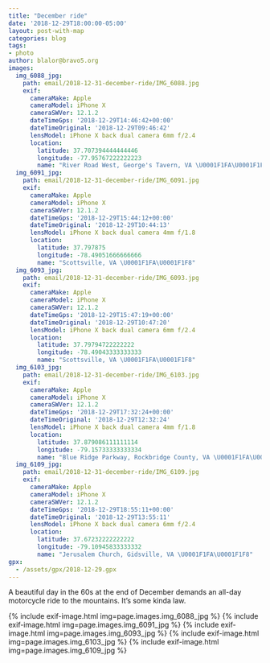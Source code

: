 ```yaml
---
title: "December ride"
date: '2018-12-29T18:00:00-05:00'
layout: post-with-map
categories: blog
tags:
- photo
author: blalor@bravo5.org
images:
  img_6088_jpg:
    path: email/2018-12-31-december-ride/IMG_6088.jpg
    exif:
      cameraMake: Apple
      cameraModel: iPhone X
      cameraSWVer: 12.1.2
      dateTimeGps: '2018-12-29T14:46:42+00:00'
      dateTimeOriginal: '2018-12-29T09:46:42'
      lensModel: iPhone X back dual camera 6mm f/2.4
      location:
        latitude: 37.707394444444446
        longitude: -77.95767222222223
        name: "River Road West, George's Tavern, VA \U0001F1FA\U0001F1F8"
  img_6091_jpg:
    path: email/2018-12-31-december-ride/IMG_6091.jpg
    exif:
      cameraMake: Apple
      cameraModel: iPhone X
      cameraSWVer: 12.1.2
      dateTimeGps: '2018-12-29T15:44:12+00:00'
      dateTimeOriginal: '2018-12-29T10:44:13'
      lensModel: iPhone X back dual camera 4mm f/1.8
      location:
        latitude: 37.797875
        longitude: -78.49051666666666
        name: "Scottsville, VA \U0001F1FA\U0001F1F8"
  img_6093_jpg:
    path: email/2018-12-31-december-ride/IMG_6093.jpg
    exif:
      cameraMake: Apple
      cameraModel: iPhone X
      cameraSWVer: 12.1.2
      dateTimeGps: '2018-12-29T15:47:19+00:00'
      dateTimeOriginal: '2018-12-29T10:47:20'
      lensModel: iPhone X back dual camera 6mm f/2.4
      location:
        latitude: 37.79794722222222
        longitude: -78.49043333333333
        name: "Scottsville, VA \U0001F1FA\U0001F1F8"
  img_6103_jpg:
    path: email/2018-12-31-december-ride/IMG_6103.jpg
    exif:
      cameraMake: Apple
      cameraModel: iPhone X
      cameraSWVer: 12.1.2
      dateTimeGps: '2018-12-29T17:32:24+00:00'
      dateTimeOriginal: '2018-12-29T12:32:24'
      lensModel: iPhone X back dual camera 4mm f/1.8
      location:
        latitude: 37.879086111111114
        longitude: -79.15733333333334
        name: "Blue Ridge Parkway, Rockbridge County, VA \U0001F1FA\U0001F1F8"
  img_6109_jpg:
    path: email/2018-12-31-december-ride/IMG_6109.jpg
    exif:
      cameraMake: Apple
      cameraModel: iPhone X
      cameraSWVer: 12.1.2
      dateTimeGps: '2018-12-29T18:55:11+00:00'
      dateTimeOriginal: '2018-12-29T13:55:11'
      lensModel: iPhone X back dual camera 6mm f/2.4
      location:
        latitude: 37.67232222222222
        longitude: -79.10945833333332
        name: "Jerusalem Church, Gidsville, VA \U0001F1FA\U0001F1F8"
gpx:
  - /assets/gpx/2018-12-29.gpx
---
```


A beautiful day in the 60s at the end of December demands an all-day motorcycle ride to the mountains. It’s some kinda law. 

{% include exif-image.html img=page.images.img_6088_jpg %}
{% include exif-image.html img=page.images.img_6091_jpg %}
{% include exif-image.html img=page.images.img_6093_jpg %}
{% include exif-image.html img=page.images.img_6103_jpg %}
{% include exif-image.html img=page.images.img_6109_jpg %}
